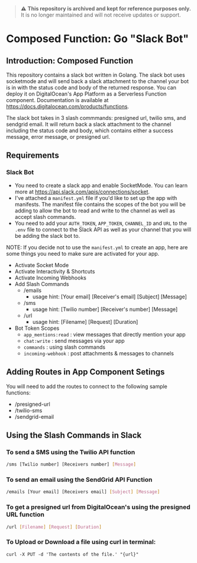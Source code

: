 > ⚠️ **This repository is archived and kept for reference purposes only.**  
> It is no longer maintained and will not receive updates or support.

# Composed Function: Go "Slack Bot"

## Introduction: Composed Function

This repository contains a slack bot written in Golang. The slack bot uses socketmode and will send back a slack attachment to the channel your bot is in with the status code and body of the returned response. You can deploy it on DigitalOcean's App Platform as a Serverless Function component. Documentation is available at https://docs.digitalocean.com/products/functions.

The slack bot takes in 3 slash commmands: presigned url, twilio sms, and sendgrid email. It will return back a slack attachment to the channel including the status code and body, which contains either a success message, error message, or presigned url. 

## Requirements

### Slack Bot

* You need to create a slack app and enable SocketMode. You can learn more at https://api.slack.com/apis/connections/socket. 
* I've attached a `manifest.yml` file if you'd like to set up the app with manifests. The manifest file contains the scopes of the bot you will be adding to allow the bot to read and write to the channel as well as accept slash commands.
* You need to add your `AUTH_TOKEN`, `APP_TOKEN`, `CHANNEL_ID` and `URL` to the `.env` file to connect to the Slack API as well as your channel that you will be adding the slack bot to.

NOTE: If you decide not to use the `manifest.yml` to create an app, here are some things you need to make sure are activated for your app.
- Activate Socket Mode
- Activate Interactivity & Shortcuts
- Activate Incoming Webhooks
- Add Slash Commands
    - /emails
        - usage hint: [Your email] [Receiver's email] [Subject] [Message]
    - /sms
        - usage hint: [Twilio number] [Receiver's number] [Message]
    - /url
        - usage hint: [Filename] [Request] [Duration]
- Bot Token Scopes
    - `app_mentions:read` : view messages that directly mention your app
    - `chat:write` : send messages via your app
    - `commands` : using slash commands
    - `incoming-webhook` : post attachments & messages to channels

## Adding Routes in App Component Setings
You will need to add the routes to connect to the following sample functions:
- /presigned-url
- /twilio-sms
- /sendgrid-email

## Using the Slash Commands in Slack

### To send a SMS using the Twilio API function

```bash
/sms [Twilio number] [Receivers number] [Message]
```

### To send an email using the SendGrid API Function

```bash
/emails [Your email] [Receivers email] [Subject] [Message]
```

### To get a presigned url from DigitalOcean's using the presigned URL function

```bash
/url [Filename] [Request] [Duration]
```

### To Upload or Download a file using curl in terminal:
```
curl -X PUT -d 'The contents of the file.' "{url}"
```
